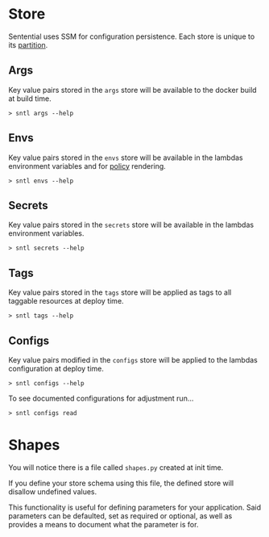 # Store

Sentential uses SSM for configuration persistence. Each store is unique to its [partition](/partitions).

## Args

Key value pairs stored in the `args` store will be available to the docker build at build time.

```shell
> sntl args --help
```

## Envs

Key value pairs stored in the `envs` store will be available in the lambdas environment variables and for [policy](/policy) rendering.

```shell
> sntl envs --help
```

## Secrets

Key value pairs stored in the `secrets` store will be available in the lambdas environment variables.

```shell
> sntl secrets --help
```

## Tags

Key value pairs stored in the `tags` store will be applied as tags to all taggable resources at deploy time.

```shell
> sntl tags --help
```

## Configs

Key value pairs modified in the `configs` store will be applied to the lambdas configuration at deploy time.

```shell
> sntl configs --help
```

To see documented configurations for adjustment run...

```shell
> sntl configs read
```

# Shapes

You will notice there is a file called `shapes.py` created at init time.

If you define your store schema using this file, the defined store will disallow undefined values.

This functionality is useful for defining parameters for your application. Said parameters can be defaulted, set as required or optional, as well as provides a means to document what the parameter is for.